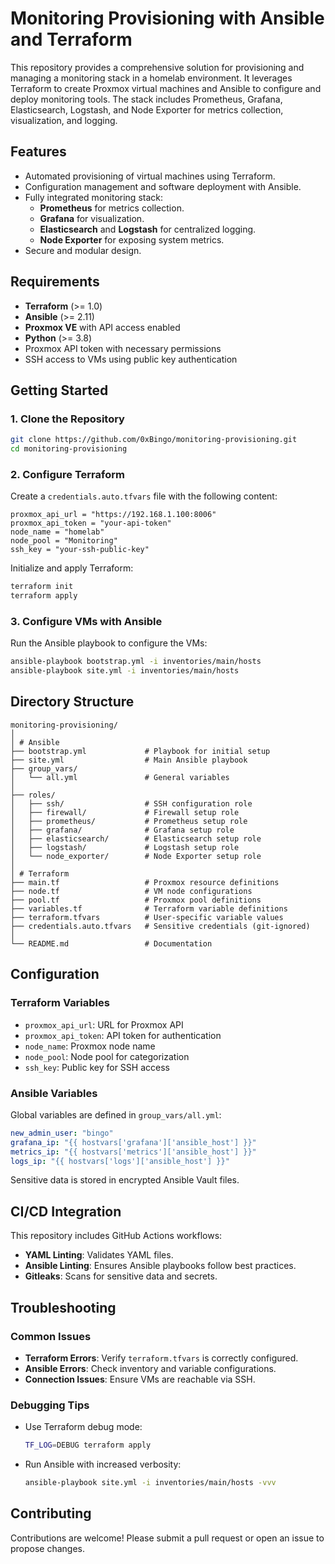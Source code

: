 # Monitoring Provisioning with Ansible and Terraform

This repository provides a comprehensive solution for provisioning and managing a monitoring stack in a homelab environment. It leverages Terraform to create Proxmox virtual machines and Ansible to configure and deploy monitoring tools. The stack includes Prometheus, Grafana, Elasticsearch, Logstash, and Node Exporter for metrics collection, visualization, and logging.

## Features

- Automated provisioning of virtual machines using Terraform.
- Configuration management and software deployment with Ansible.
- Fully integrated monitoring stack:
    - **Prometheus** for metrics collection.
    - **Grafana** for visualization.
    - **Elasticsearch** and **Logstash** for centralized logging.
    - **Node Exporter** for exposing system metrics.
- Secure and modular design.

## Requirements

- **Terraform** (>= 1.0)
- **Ansible** (>= 2.11)
- **Proxmox VE** with API access enabled
- **Python** (>= 3.8)
- Proxmox API token with necessary permissions
- SSH access to VMs using public key authentication

## Getting Started

### 1. Clone the Repository

```bash
git clone https://github.com/0xBingo/monitoring-provisioning.git
cd monitoring-provisioning
```

### 2. Configure Terraform

Create a `credentials.auto.tfvars` file with the following content:

```hcl
proxmox_api_url = "https://192.168.1.100:8006"
proxmox_api_token = "your-api-token"
node_name = "homelab"
node_pool = "Monitoring"
ssh_key = "your-ssh-public-key"
```

Initialize and apply Terraform:

```bash
terraform init
terraform apply
```

### 3. Configure VMs with Ansible

Run the Ansible playbook to configure the VMs:

```bash
ansible-playbook bootstrap.yml -i inventories/main/hosts
ansible-playbook site.yml -i inventories/main/hosts
```

## Directory Structure

```plaintext
monitoring-provisioning/
│
│ # Ansible
├── bootstrap.yml             # Playbook for initial setup
├── site.yml                  # Main Ansible playbook
├── group_vars/
│   └── all.yml               # General variables
│
├── roles/
│   ├── ssh/                  # SSH configuration role
│   ├── firewall/             # Firewall setup role
│   ├── prometheus/           # Prometheus setup role
│   ├── grafana/              # Grafana setup role
│   ├── elasticsearch/        # Elasticsearch setup role
│   ├── logstash/             # Logstash setup role
│   └── node_exporter/        # Node Exporter setup role
│
│ # Terraform
├── main.tf                   # Proxmox resource definitions
├── node.tf                   # VM node configurations
├── pool.tf                   # Proxmox pool definitions
├── variables.tf              # Terraform variable definitions
├── terraform.tfvars          # User-specific variable values
├── credentials.auto.tfvars   # Sensitive credentials (git-ignored)
│
└── README.md                 # Documentation
```

## Configuration

### Terraform Variables

- `proxmox_api_url`: URL for Proxmox API
- `proxmox_api_token`: API token for authentication
- `node_name`: Proxmox node name
- `node_pool`: Node pool for categorization
- `ssh_key`: Public key for SSH access

### Ansible Variables

Global variables are defined in `group_vars/all.yml`:

```yaml
new_admin_user: "bingo"
grafana_ip: "{{ hostvars['grafana']['ansible_host'] }}"
metrics_ip: "{{ hostvars['metrics']['ansible_host'] }}"
logs_ip: "{{ hostvars['logs']['ansible_host'] }}"
```

Sensitive data is stored in encrypted Ansible Vault files.

## CI/CD Integration

This repository includes GitHub Actions workflows:

- **YAML Linting**: Validates YAML files.
- **Ansible Linting**: Ensures Ansible playbooks follow best practices.
- **Gitleaks**: Scans for sensitive data and secrets.

## Troubleshooting

### Common Issues

- **Terraform Errors**: Verify `terraform.tfvars` is correctly configured.
- **Ansible Errors**: Check inventory and variable configurations.
- **Connection Issues**: Ensure VMs are reachable via SSH.

### Debugging Tips

- Use Terraform debug mode:

  ```bash
  TF_LOG=DEBUG terraform apply
  ```

- Run Ansible with increased verbosity:

  ```bash
  ansible-playbook site.yml -i inventories/main/hosts -vvv
  ```

## Contributing

Contributions are welcome! Please submit a pull request or open an issue to propose changes.
